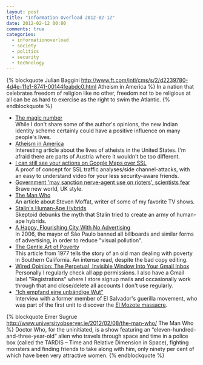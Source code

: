 ```yaml
---
layout: post
title: "Information Overload 2012-02-12"
date: 2012-02-12 00:00
comments: true
categories:
  - informationoverload
  - society
  - politics
  - security
  - technology
---
```

{% blockquote Julian Baggini http://www.ft.com/intl/cms/s/2/d2239780-4d4e-11e1-8741-00144feabdc0.html Atheism in America %}
In a nation that celebrates freedom of religion like no other, freedom not to be religious at all can be as hard to exercise as the right to swim the Atlantic.
{% endblockquote %}

* [The magic number](http://www.economist.com/node/21542763)<br>While I don't share some of the author's opinions, the new Indian identity scheme certainly could have a positive influence on many people's lives.
* [Atheism in America](http://www.ft.com/intl/cms/s/2/d2239780-4d4e-11e1-8741-00144feabdc0.html)<br>Interesting article about the lives of atheists in the United States. I'm afraid there are parts of Austria where it wouldn't be too different.
* [I can still see your actions on Google Maps over SSL](http://blog.ioactive.com/2012/02/ssl-traffic-analysis-on-google-maps.html)<br>A proof of concept for SSL traffic analyses/side channel-attacks, with an easy to understand video for your less security-aware friends.
* [Government 'may sanction nerve-agent use on rioters', scientists fear](http://www.independent.co.uk/news/uk/crime/government-may-sanction-nerveagent-use-on-rioters-scientists-fear-6612084.html)<br>Brave new world, UK style.
* [The Man Who](http://www.universityobserver.ie/2012/02/08/the-man-who/)<br>An article about Steven Moffat, writer of some of my favorite TV shows.
* [Stalin's Human-Ape Hybrids](http://skeptoid.com/episodes/4219)<br>Skeptoid debunks the myth that Stalin tried to create an army of human-ape hybrids.
* [A Happy, Flourishing City With No Advertising](http://www.good.is/post/a-happy-flourishing-city-with-no-advertising)<br>In 2006, the mayor of São Paulo banned all billboards and similar forms of advertising, in order to reduce "visual pollution".
* [The Gentle Art of Poverty](http://www.theatlantic.com/magazine/archive/1977/10/the-gentle-art-of-poverty/8241/?single_page=true/)<br>This article from 1977 tells the story of an old man dealing with poverty in Southern California. An intense read, despite the bad copy editing.
* [Wired Opinion: The Perpetual, Invisible Window Into Your Gmail Inbox](http://www.wired.com/epicenter/2012/02/perpetual-window-into-gmail/)<br>Personally I regularly check all app permissions. I also have a Gmail label "Registrations" where I store signup mails and occasionally work through that and close/delete all accounts I don't use regularly.
* ["Ich empfand eine unbändige Wut"](http://derstandard.at/1328507315096/Ich-empfand-eine-unbaendige-Wut)<br>Interview with a former member of El Salvador's guerilla movement, who was part of the first unit to discover the [El Mozote massacre](http://en.wikipedia.org/wiki/El_Mozote_massacre).

{% blockquote Emer Sugrue http://www.universityobserver.ie/2012/02/08/the-man-who/ The Man Who %}
Doctor Who, for the uninitiated, is a show featuring an “eleven-hundred-and-three-year-old” alien who travels through space and time in a police box (called the TARDIS – Time and Relative Dimension in Space), fighting monsters and finding friends to take along with him, only ninety per cent of which have been very attractive women.
{% endblockquote %}
